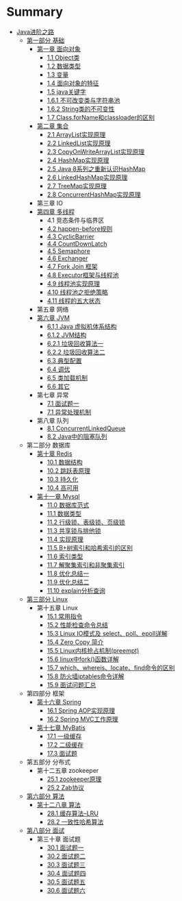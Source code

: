 # Summary

* [Java进阶之路](README.md)
  * [第一部分  基础](di-yi-bu-fen-ji-chu.md)
    * [第一章  面向对象](di-yi-bu-fen-ji-chu/di-yi-zhang-123.md)
      * [1.1  Object类](di-yi-bu-fen-ji-chu/di-yi-zhang-123/objectlei.md)
      * [1.2  数据类型](di-yi-bu-fen-ji-chu/di-yi-zhang-123/13-shu-ju-lei-xing.md)
      * [1.3  变量](di-yi-bu-fen-ji-chu/di-yi-zhang-123/bian-geng.md)
      * [1.4  面向对象的特征](di-yi-bu-fen-ji-chu/di-yi-zhang-123/mian-xiang-dui-xiang-de-te-zheng.md)
      * [1.5  java关键字](di-yi-bu-fen-ji-chu/di-yi-zhang-123/15-java-guan-jian-zi.md)
      * [1.6.1  不可改变类与字符串池](di-yi-bu-fen-ji-chu/di-yi-zhang-123/16-bu-ke-gai-bian-lei-yu-zi-fu-chuan-chi.md)
      * [1.6.2  String类的不可变性](di-yi-bu-fen-ji-chu/di-yi-zhang-123/16-string-lei-de-bu-ke-bian-xing.md)
      * [1.7  Class.forName和classloader的区别](di-yi-bu-fen-ji-chu/di-yi-zhang-123/17-class-fornamehe-classloader-de-qu-bie.md)
    * [第二章  集合](di-yi-bu-fen-ji-chu/di-er-zhang-ji-he.md)
      * [2.1  ArrayList实现原理](di-yi-bu-fen-ji-chu/21-arraylist-gong-zuo-yuan-li-ji-shi-xian.md)
      * [2.2 LinkedList实现原理](di-yi-bu-fen-ji-chu/22-linkedlistshi-xian-yuan-li.md)
      * [2.3  CopyOnWriteArrayList实现原理](di-yi-bu-fen-ji-chu/23-copyonwritearraylist-shi-xian-yuan-li.md)
      * [2.4 HashMap实现原理](di-yi-bu-fen-ji-chu/24-hashmapshi-xian-yuan-li.md)
      * [2.5  Java 8系列之重新认识HashMap](di-yi-bu-fen-ji-chu/25-java-8-xi-lie-zhi-zhong-xin-ren-shi-hashmap.md)
      * [2.6  LinkedHashMap实现原理](di-yi-bu-fen-ji-chu/26.md)
      * [2.7  TreeMap实现原理](di-yi-bu-fen-ji-chu/27-treemap-shi-xian-yuan-li.md)
      * [2.8  ConcurrentHashMap实现原理](di-yi-bu-fen-ji-chu/28-concurrenthashmap-shi-xian-yuan-li.md)
    * 第三章  IO
    * [第四章  多线程](di-yi-bu-fen-ji-chu/di-si-zhang-duo-xian-cheng.md)
      * 4.1  竞态条件与临界区
      * [4.2  happen-before规则](di-yi-bu-fen-ji-chu/di-si-zhang-duo-xian-cheng/42-happen-beforegui-ze.md)
      * [4.3  CyclicBarrier](di-yi-bu-fen-ji-chu/di-si-zhang-duo-xian-cheng/43-cyclicbarrier.md)
      * [4.4  CountDownLatch](di-yi-bu-fen-ji-chu/di-si-zhang-duo-xian-cheng/44-countdownlatch.md)
      * [4.5  Semaphore](di-yi-bu-fen-ji-chu/di-si-zhang-duo-xian-cheng/45-semaphore.md)
      * [4.6  Exchanger](di-yi-bu-fen-ji-chu/di-si-zhang-duo-xian-cheng/46-exchanger.md)
      * [4.7  Fork Join 框架](di-yi-bu-fen-ji-chu/di-si-zhang-duo-xian-cheng/47-fork-join-kuang-jia.md)
      * [4.8  Executor框架与线程池](di-yi-bu-fen-ji-chu/di-si-zhang-duo-xian-cheng/48.md)
      * [4.9  线程池实现原理](di-yi-bu-fen-ji-chu/di-si-zhang-duo-xian-cheng/49.md)
      * [4.10  线程池之拒绝策略](di-yi-bu-fen-ji-chu/di-si-zhang-duo-xian-cheng/410-xian-cheng-chi-zhi-ju-jue-ce-lve.md)
      * [4.11 线程的五大状态](di-yi-bu-fen-ji-chu/di-si-zhang-duo-xian-cheng/411-xian-cheng-de-wu-da-zhuang-tai.md)
    * 第五章  网络
    * [第六章  JVM](di-yi-bu-fen-ji-chu/di-liu-zhang-jvm.md)
      * [6.1,1  Java 虚拟机体系结构](di-yi-bu-fen-ji-chu/61-java-xu-ni-ji-ti-xi-jie-gou.md)
      * [6.1.2  JVM结构](di-yi-bu-fen-ji-chu/612-jvm-jie-gou.md)
      * [6.2.1  垃圾回收算法一](di-yi-bu-fen-ji-chu/62-la-ji-hui-shou-suan-fa.md)
      * [6.2.2 垃圾回收算法二](di-yi-bu-fen-ji-chu/622.md)
      * [6.3  典型配置](di-yi-bu-fen-ji-chu/63-dian-xing-pei-zhi.md)
      * [6.4 调优](di-yi-bu-fen-ji-chu/64-diao-you.md)
      * [6.5  类加载机制](di-yi-bu-fen-ji-chu/65-lei-jia-zai-ji-zhi.md)
      * [6.6  其它](di-yi-bu-fen-ji-chu/66-qi-ta.md)
    * 第七章  异常
      * [7.1  面试题一](di-yi-bu-fen-ji-chu/71-mian-shi-ti-yi.md)
      * [7.1  异常处理机制](di-yi-bu-fen-ji-chu/71-yi-chang-chu-li-ji-zhi.md)
    * 第八章  队列
      * [8.1  ConcurrentLinkedQueue](di-yi-bu-fen-ji-chu/81-concurrentlinkedqueue.md)
      * [8.2  Java中的阻塞队列](di-yi-bu-fen-ji-chu/82-java-zhong-de-zu-sai-dui-lie.md)
  * 第二部分 数据库
    * [第十章  Redis](di-shi-zhang-redis-shu-ju-jie-gou.md)
      * [10.1  数据结构](di-shi-zhang-redis-shu-ju-jie-gou/101-shu-ju-jie-gou.md)
      * [10.2  跳跃表原理](di-shi-zhang-redis-shu-ju-jie-gou/102-1.md)
      * [10.3  持久化](di-shi-zhang-redis-shu-ju-jie-gou/103.md)
      * [10.4  高可用](di-shi-zhang-redis-shu-ju-jie-gou/104-gao-ke-yong.md)
    * [第十一章  Mysql](di-shi-yi-zhang-mysql.md)
      * [11.0 数据库范式](110-shu-ju-ku-fan-shi.md)
      * [11.1  数据类型](111-shu-ju-lei-xing.md)
      * [11.2  行级锁、表级锁、页级锁](112-xing-ji-suo-3001-biao-ji-suo-3001-ye-ji-suo.md)
      * [11.3  共享锁与排他锁](113-gong-xiang-suo-yu-pai-ta-suo.md)
      * [11.4 实现原理](114-yuan-li.md)
      * [11.5  B+树索引和哈希索引的区别](115-b-shu-suo-yin-he-ha-xi-suo-yin-de-qu-bie.md)
      * [11.6  索引类型](116-suo-yin-lei-xing.md)
      * [11.7  解聚集索引和非聚集索引](117.md)
      * [11.8  优化总结一](118-you-hua-zong-jie-yi.md)
      * [11.9  优化总结二](119-you-hua-zong-jie-er.md)
      * [11.10 explain分析查询](1110-explainfen-xi-cha-xun.md)
  * [第三部分  Linux](di-san-bu-fen-linux.md)
    * 第十五章  Linux
      * [15.1  常用指令](di-san-bu-fen-linux/151-chang-yong-zhi-ling.md)
      * [15.2  性能检查命令总结](di-san-bu-fen-linux/152-xing-neng-jian-cha-ming-ling-zong-jie.md)
      * [15.3  Linux IO模式及 select、poll、epoll详解](di-san-bu-fen-linux/153-linux-io-mo-shi-ji-select-poll-epoll-xiang-jie.md)
      * [15.4  Zero Copy 简介](di-san-bu-fen-linux/154-zero-copy-jian-jie.md)
      * [15.5  Linux内核抢占机制\(preempt\)](di-san-bu-fen-linux/155-linux-nei-he-qiang-zhan-ji-523628-preempt.md)
      * [15.6  linux中fork\(\)函数详解](di-san-bu-fen-linux/156-linux-zhong-fork-han-shu-xiang-jie.md)
      * [15.7  which、whereis、locate、find命令的区别](di-san-bu-fen-linux/157-which-whereislocatefindming-ling-de-qu-bie.md)
      * [15.8  防火墙iptables命令详解](di-san-bu-fen-linux/158-fang-huo-qiang-iptables-ming-ling-xiang-jie.md)
      * [15.9  面试问题汇总](di-san-bu-fen-linux/159-mian-shi-wen-ti-hui-zong.md)
  * 第四部分  框架
    * [第十六章  Spring](di-shi-liu-zhang-spring.md)
      * [16.1  Spring AOP实现原理](di-shi-liu-zhang-spring/161-spring-aop-shi-xian-yuan-li.md)
      * [16.2 Spring MVC工作原理](di-shi-liu-zhang-spring/162-spring-mvcgong-zuo-yuan-li.md)
    * [第十七章 MyBatis](di-shi-qi-zhang-mybatis.md)
      * [17.1  一级缓存](di-shi-qi-zhang-mybatis/171-huan-cun-shi-xian-xiang-jie.md)
      * [17.2  二级缓存](di-shi-qi-zhang-mybatis/172-er-ji-huan-cun.md)
      * [17.3  面试题](di-shi-qi-zhang-mybatis/173-mian-shi-ti.md)
  * 第五部分  分布式
    * 第十二五章  zookeeper
      * [25.1  zookeeper原理](251-zookeeper-yuan-li.md)
      * [25.2  Zab协议](252-zab-xie-yi.md)
  * [第六部分 算法](di-liu-bu-fen-suan-fa.md)
    * [第十二八章 算法](di-liu-bu-fen-suan-fa/di-shi-er-ba-zhang-suan-fa.md)
      * [28.1 缓存算法–LRU](di-liu-bu-fen-suan-fa/di-shi-er-ba-zhang-suan-fa/281-huan-cun-suan-fa-2013-lru.md)
      * [28.2 一致性哈希算法](di-liu-bu-fen-suan-fa/di-shi-er-ba-zhang-suan-fa/282-yi-zhi-xing-ha-xi-suan-fa.md)
  * [第八部分  面试](di-ba-bu-fen-mian-shi.md)
    * 第三十章  面试题
      * [30.1  面试题一](301-mian-shi-ti-yi.md)
      * [30.2  面试题二](302-mian-shi-ti-er.md)
      * [30.3  面试题三](303-mian-shi-ti-san.md)
      * [30.4  面试题四](304-mian-shi-ti-si.md)
      * [30.5  面试题五](305-mian-shi-ti-wu.md)
      * [30.6  面试题六](306-mian-shi-ti-liu.md)

